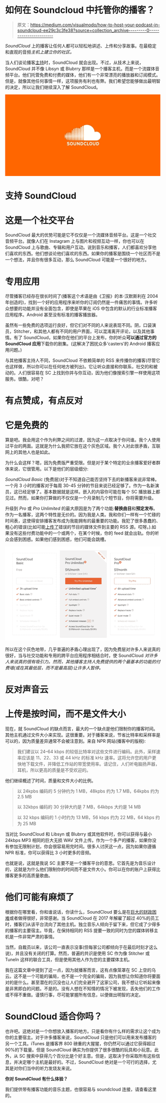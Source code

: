 # 如何在 Soundcloud 中托管你的播客？

> 原文：<https://medium.com/visualmodo/how-to-host-your-podcast-in-soundcloud-ee29c3c3fe38?source=collection_archive---------0----------------------->

*SoundCloud* 上的播客让任何人都可以轻松地讲述、上传和分享故事。在最稳定和直观的音频*主机上建立你的社区。*

当人们谈论播客[主持](https://soundcloud.com/)时，SoundCloud 就会出现。不过，从技术上来说，SoundCloud 并不像 Libsyn 或 Blubrry 那样是一个播客主机，而是一个流媒体音频平台。他们托管免费和付费的媒体，他们有一个非常漂亮的播放器和订阅模式。但是，就像其他任何事情一样，这项服务有利也有弊。我们希望您能够做出最明智的决定，所以让我们继续深入了解 SoundCloud。

![](img/1f69fb725f9baedb27a7e17fefdae54d.png)

# 支持 SoundCloud

# 这是一个社交平台

SoundCloud 最大的优势可能是它不仅仅是一个流媒体音频平台。这是一个社交音频平台。就像人们在 Instagram 上与图片和视频互动一样，你也可以在 SoundCloud 上与歌曲、专辑和用户互动。说到音乐和播客，人们都喜欢分享他们喜欢的东西。他们想谈论他们喜欢的东西。如果你的播客是围绕一个社区而不是一个想法，并且你有很多互动，那么 SoundCloud 可能是一个很好的地方。

# 专用应用

尽管播客已经存在很长时间了(播客这个术语是由《卫报》的本·汉默斯利在 2004 年创造的)，找到一个好的应用程序来听你的订阅仍然是一件痛苦的事情。许多听众想要的功能并没有全面包含，即使是苹果在 iOS 中包含的默认的行业标准播客应用程序。Android 甚至没有标准的播客播放器。

虽然有一些免费的选项运行良好，但它们对不同的人来说表现不同。阴，口袋演员，Stitcher，和其他人都有不同的用户界面，可以混淆离开评论，以及其他事情。有了 SoundCloud，如果你在他们的平台上发布，你的听众**可以通过官方的 SoundCloud 应用**下载你的剧集。(这解决了困扰众多‘casters’的 Android 播客应用问题。)

与其他播客主持人不同，SoundCloud 不依赖简单的 RSS 来传播你的播客(尽管它也这样做，所以你可以在任何地方被列出)。它让听众直接和你联系，社交的和被动的。人们很容易在 SC 上找到你并与你互动，因为他们像搜索引擎一样使用这项服务。很酷，对吧？

# 有点赞成，有点反对

# 它是免费的

算是吧。我会用这个作为利弊之间的过渡，因为这一点取决于你问谁。我个人使用过平台的两面。这就是为什么我把它放在这个灰色区域。我个人对此很矛盾，互联网上的其他人也是如此。

为什么会这样？嗯，因为免费版严重受限。但是对于某个特定的业余播客爱好者群体来说，它很管用。以下是他们的层级细分:

*SoundCloud Basic* (免费层)对于不知道自己能否坚持下去的新播客来说非常棒。一个月 3 小时的播客对于每周 30-45 分钟的节目来说已经足够了。作为一名新演员，这已经足够了。基本数据就是这样。嵌入的内容你可能在每个 SC 播放器上都见过。然而，如果你打算做的不仅仅是一个月录制几个短节目，你将需要升级。

升级到 *Pro* 或 *Pro Unlimited* 的最大原因是为了两个功能:**替换曲目**和**预定发布**。作为一名播客，这两个特性是无价的。因为我是人类。我和你们一样有一个忙碌的时间表，这使得安排播客发布成为我能拥有的最重要的功能。我犯了很多愚蠢的、粗心的错误(比如可能[上传了](https://visualmodo.com/)错误的节目的媒体文件到主要的 RSS 源。哎呀。).如果没有这些付费功能中的一个或两个，在某个时候，你的 feed 就会出轨。你的听众会感到困惑。如果他们感到困惑，他们可能会跳槽。

![](img/2808fd4ec7d781eb1c4672fbbaccffae.png)

所以在这个灰色地带，几乎普遍的矛盾心理出现了，因为免费层对许多人来说真的很好，当与社交功能和专用的跨平台应用程序相结合时，使 SoundCloud *对许多人来说真的很有吸引力。然而，其他播客主持人免费提供的两个最基本的功能的付费墙(或在其最低层，而不是最高层)让许多人暂停。*

# 反对声音云

# 上传是按时间，而不是文件大小

现在，就 SoundCloud 的缺点而言，最大的一个缺点是他们限制你的播客时间。其他主机通过文件大小来实现。这很重要。对于播客来说，节省比特率和采样率是可以的，因为质量差异通常不会被注意到。来自 NPR 网站(播客中的版税):

> 我们建议以 24–64 kbps 的较低比特率对这些文件进行编码。此外，采样速率应该是 11、22、33 或 44 kHz 的标准 kHz 速率。这将允许您的用户更快地下载文件，并降低工作站的带宽使用率。请记住，人们听电脑扬声器，耳机，所以更高的质量是不受欢迎的。

他们继续概述了时间，质量和文件大小的比例。

> 以 24kpbs 编码的 5 分钟约为 1 MB，48kpbs 约为 1.7 MB，64kpbs 约为 2.5 MB
> 
> 以 32kbps 编码的 30 分钟大约是 7 MB，64kbps 大约是 14 MB
> 
> 以 32 kbps 编码的 1 小时约为 13 MB，56 kbps 约为 22 MB，64 kbps 约为 25 MB

当对比 SoundCloud 和 Libsyn 或 Blubrry 或其他软件时，你可以获得与最小 24kbps MP3 相同的巨大无损 WAV 文件上传。作为一个多产的播客，如果你没有参加无限制计划，你会很容易用完时间。很多人讨厌这一点，因为如果你遵循 NPR 标准，你可以获得比 3 小时更多的音频。

也就是说，这就是我说 SC 主要不是一个播客平台的意思。它首先是为音乐设计的，这就是为什么他们限制你的时间而不是文件大小。你可以在你的账户上获得比播客更多的高质量歌曲。

# 他们可能有麻烦了

根据你在哪里看，你和谁说话，你读什么，SoundCloud 要么是在[巨大的财政困难](https://techcrunch.com/2017/07/12/soundshroud/)或者做得很好，非常感谢。当 SoundCloud 在 2017 年解雇了超过 40%的员工时，播客们从该平台流向了其他主机。独立音乐人倾向于留下来，但它成了少得多的播客的主要宿主。毕竟，在保持相同的 RSS 提要一致的同时为您的媒体转移主机是一件非常严肃的事情。

当然，自裁员以来，该公司一直表示没事(但每家公司都倾向于在最后时刻才这么说)，并且没有关闭的打算。然而，普遍的共识是使用 SC 作为像 Stitcher 或 TuneIn 这样的联合工具，但是使用其他人作为您的主要媒体主机。

我在这篇文章中提到了这一点，因为就播客而言，这有点像笼罩在 SC 上空的乌云。这不是一个可能的骗局，也不是一个完全的骗局，因为我想让你知道你将要面对的是什么。甚至潜在的沉没也让人们完全避开了这家公司，我不想让它听起来像是非黑即白的问题。不是的。没有人想在不知情的情况下被发现，丢失他们的工作或不得不重做。谨慎行事，尽可能掌握所有信息，以便做出明智的决定。

# SoundCloud 适合你吗？

也许吧。这绝对是一个你想放入播客的地方。只是看你有什么样的需求让这个成为你的主要宿主。对于许多播客来说，SoundCloud 只是他们可以用来发布播客的另一个工具。iTunes 是播客界 800 磅重的大猩猩，你仍然可以通过它获得超过 90%的下载量。但是 SoundCloud 确实为你提供了很多很酷的玩具和小玩意。此外，从 SC 搜索中获得几个百分比是个好主意。但是，这取决于你采取所有这些信息，并决定哪个主机是最好的。不过，SoundCloud 绝对是一个可行的选择，尤其是对你们当中的听力发烧友来说。

**你对 SoundCloud 有什么体验？**

我们提供带有播客功能的音乐主题，也很容易与 soundcloud 连接，请查看这里的。